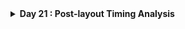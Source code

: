 <details>
  <Summary><strong> Day 21 : Post-layout Timing Analysis</strong></summary>

##  Contents
- [Required Files](#files)
- [Post-Synthesis vs Post-Route Timing Analysis](#post-synthesis-vs-post-route-timing-analysis)
- [Post-Route STA](#sta)
- [Results](#results)
- [Graphs](#graphs)
- [Observations](#obs)
  
<a id="files"></a>
### `Required Files`
1. **`sta_across_pvt_route.tcl`** : This script automates STA across multiple PVT corners.
2. **`vsdbabysoc_post_cts.sdc`** : Provides the design-specific timing constraints generated after CTS stage.


#### `sta_across_pvt_route.tcl`

```bash
 set list_of_lib_files(1) "sky130_fd_sc_hd__tt_025C_1v80.lib"
 set list_of_lib_files(2) "sky130_fd_sc_hd__ff_100C_1v65.lib"
 set list_of_lib_files(3) "sky130_fd_sc_hd__ff_100C_1v95.lib"
 set list_of_lib_files(4) "sky130_fd_sc_hd__ff_n40C_1v56.lib"
 set list_of_lib_files(5) "sky130_fd_sc_hd__ff_n40C_1v65.lib"
 set list_of_lib_files(6) "sky130_fd_sc_hd__ff_n40C_1v76.lib"
 set list_of_lib_files(7) "sky130_fd_sc_hd__ss_100C_1v40.lib"
 set list_of_lib_files(8) "sky130_fd_sc_hd__ss_100C_1v60.lib"
 set list_of_lib_files(9) "sky130_fd_sc_hd__ss_n40C_1v28.lib"
 set list_of_lib_files(10) "sky130_fd_sc_hd__ss_n40C_1v35.lib"
 set list_of_lib_files(11) "sky130_fd_sc_hd__ss_n40C_1v40.lib"
 set list_of_lib_files(12) "sky130_fd_sc_hd__ss_n40C_1v44.lib"
 set list_of_lib_files(13) "sky130_fd_sc_hd__ss_n40C_1v76.lib"

 read_liberty /data/OpenSTA/examples/timing_libs/avsdpll.lib
 read_liberty /data/OpenSTA/examples/timing_libs/avsddac.lib

 for {set i 1} {$i <= [array size list_of_lib_files]} {incr i} {
 read_liberty /data/OpenSTA/examples/timing_libs/$list_of_lib_files($i)
 read_verilog /data/OpenROAD-flow-scripts/flow/results/sky130hd/vsdbabysoc/base/5_route.v
 link_design vsdbabysoc
 current_design
 read_sdc /data/OpenSTA/examples/BabySoC/vsdbabysoc_post_cts.sdc
 check_setup -verbose
 report_checks -path_delay min_max -fields {nets cap slew input_pins fanout} -digits {4} > /data/OpenSTA/examples/BabySoC/STA_OUTPUT/route/min_max_$list_of_lib_files($i).txt

 exec echo "$list_of_lib_files($i)" >> /data/OpenSTA/examples/BabySoC/STA_OUTPUT/route/sta_worst_max_slack.txt
 report_worst_slack -max -digits {4} >> /data/OpenSTA/examples/BabySoC/STA_OUTPUT/route/sta_worst_max_slack.txt

 exec echo "$list_of_lib_files($i)" >> /data/OpenSTA/examples/BabySoC/STA_OUTPUT/route/sta_worst_min_slack.txt
 report_worst_slack -min -digits {4} >> /data/OpenSTA/examples/BabySoC/STA_OUTPUT/route/sta_worst_min_slack.txt

 exec echo "$list_of_lib_files($i)" >> /data/OpenSTA/examples/BabySoC/STA_OUTPUT/route/sta_tns.txt
 report_tns -digits {4} >> /data/OpenSTA/examples/BabySoC/STA_OUTPUT/route/sta_tns.txt

 exec echo "$list_of_lib_files($i)" >> /data/OpenSTA/examples/BabySoC/STA_OUTPUT/route/sta_wns.txt
 report_wns -digits {4} >> /data/OpenSTA/examples/BabySoC/STA_OUTPUT/route/sta_wns.txt
 }
```


This `vsdbabysoc_post_cts.sdc` file is an auto-generated SDC created after clock tree synthesis. It sets the current design to `vsdbabysoc` and defines the basic timing environment. The file specifies a clock named `clk` with an `11 ns` period, driven from the pin `pll/CLK`, and marks it as a propagated clock for STA. Sections for environment and design rules are also included for adding further constraints if needed.

```shell
###############################################################################
# Created by write_sdc
###############################################################################
current_design vsdbabysoc
###############################################################################
# Timing Constraints
###############################################################################
create_clock -name clk -period 11.0000 [get_pins {pll/CLK}]
set_propagated_clock [get_clocks {clk}]
###############################################################################
# Environment
###############################################################################
###############################################################################
# Design Rules
###############################################################################
```

<a id="post-synthesis-vs-post-route-timing-analysis"></a>
## `Post-Synthesis vs Post-Route Timing Analysis`

| Aspect             | Post-Synthesis Analysis                            | Post-Route Analysis                                           |
| ------------------ | -------------------------------------------------- | ------------------------------------------------------------- |
| **Timing Model**   | Wire-load models (fanout/cell-based estimation)    | Extracted parasitics (RC) from routed layout                  |
| **Clock Network**  | Ideal clock, zero skew, no latency                 | Real clock tree with buffer delays, skew, and insertion delay |
| **Interconnect**   | Delay estimated from fanout-based lookup tables    | Delay calculated from actual metal routing and vias           |
| **Accuracy**       | \~70–80% correlation with sign-off                 | \~95–98% correlation with sign-off                            |
| **Critical Paths** | Critical paths may differ due to estimation errors | Matches actual layout critical paths                          |


<a id="sta"></a>
## `Post-Route STA`
- Run the post-route STA using Docker with following steps to execute the `sta_across_pvt_route.tcl` script.
- Launch a Docker container with your local directory mounted, run the script inside the container, and it will generate all `min_max` timing reports for 13 PVTs along WNS and TNS in the mounted `/data` folder i.e `~/OpenSTA/examples/BabySoC/STA_OUTPUT/route`.

```shell
docker run -it -v $HOME:/data opensta /data/OpenSTA/examples/BabySoC/sta_across_pvt_route.tcl
```

![Alt Text](images/results.png)
This `min_max` reports include detailed path delay information for each library corner (`min_max_*.txt`), while `sta_worst_max_slack.txt and sta_worst_min_slack.txt` has worst setup and hold slack summaries. The other 2 files reports total negative slack (sta_tns.txt) and worst negative slack (`sta_wns.txt`). 

<a id="results"></a>
## `Results`

- Tabulated view of the timing results generated by the STA script.

![Alt Text](images/table.png)

<a id="graphs"></a>
## `Graphs`
- The graphs below compare post-synthesis and post-route results, highlighting the impact of routing parasitics on timing closure.

Graph showing the comparison of `worst-case hold slack` post-synthesis vs post-routing for the BabySoC design.

![Alt Text](images/worst_hold_slack.png)

Graph showing the comparison of `worst-case setup slack` post-synthesis vs post-routing for the BabySoC design.

![Alt Text](images/worst_setup_slack.png)

Graph showing the comparison of `WNS` post-synthesis vs post-routing for the BabySoC design.

![Alt Text](images/wns.png)

Graph showing the comparison of `TNS` post-synthesis vs post-routing for the BabySoC design.

![Alt Text](images/tns.png)


<a id="obs"></a>
## `Observations`

| **Category**     | **Pre-Routing (Synthesis)**   | **Post-Routing (Parasitic-Aware)** | **Improvement** |
|------------------|--------------------------------|-------------------------------------|------------------|
| **TNS**         | Highly negative in SS corners | Significantly reduced             | ✔ Yes           |
| **WNS**         | Severe violations             | Much improved                     | ✔ Yes           |
| **Hold Slack**  | Positive                      | Positive                          | Stable          |
| **Setup Slack** | Severe fails at low V         | Reduced violations post-route     | Partial         |



